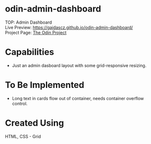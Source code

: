 # odin-admin-dashboard
TOP: Admin Dashboard <br>
Live Preview: https://gajdascz.github.io/odin-admin-dashboard/ <br>
Project Page: [The Odin Project](https://www.theodinproject.com/dashboard)

# Capabilities
* Just an admin dasboard layout with some grid-responsive resizing.
  
# To Be Implemented
* Long text in cards flow out of container, needs container overflow control.

# Created Using
HTML, CSS - Grid
